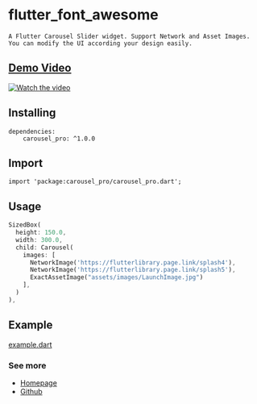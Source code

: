 # flutter_font_awesome

    A Flutter Carousel Slider widget. Support Network and Asset Images. You can modify the UI according your design easily.

## [Demo Video](https://youtu.be/fQNxLqgr8iQ)
[![Watch the video](https://img.youtube.com/vi/fQNxLqgr8iQ/maxresdefault.jpg)](https://youtu.be/fQNxLqgr8iQ)

## Installing
    dependencies:
        carousel_pro: ^1.0.0

## Import
    import 'package:carousel_pro/carousel_pro.dart';

## Usage
```dart
SizedBox(
  height: 150.0,
  width: 300.0,
  child: Carousel(
    images: [
      NetworkImage('https://flutterlibrary.page.link/splash4'),
      NetworkImage('https://flutterlibrary.page.link/splash5'),
      ExactAssetImage("assets/images/LaunchImage.jpg")
    ],
  )
),
```
## Example
[example.dart](https://youtu.be/fQNxLqgr8iQ)

### See more
- [Homepage](https://kingpesdev.firebaseapp.com/)
- [Github](https://github.com/kingpes) 